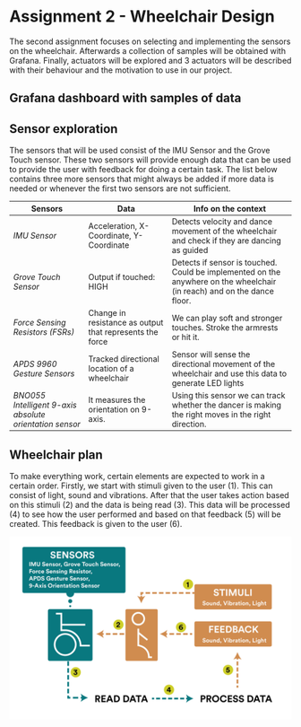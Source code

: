 # Assignment 2 - Wheelchair Design

The second assignment focuses on selecting and implementing the sensors on the wheelchair. Afterwards a collection of samples will be obtained with Grafana. Finally, actuators will be explored and 3 actuators will be described with their behaviour and the motivation to use in our project.


## Grafana dashboard with samples of data



## Sensor exploration
The sensors that will be used consist of the IMU Sensor and the Grove Touch sensor. These two sensors will provide enough data that can be used to provide the user with feedback for doing a certain task. The list below contains three more sensors that might always be added if more data is needed or whenever the first two sensors are not sufficient.

Sensors | Data | Info on the context
--- | --- | ---
*IMU Sensor* | Acceleration, X-Coordinate, Y-Coordinate | Detects velocity and dance movement of the wheelchair and check if they are dancing as guided
*Grove Touch Sensor* | Output if touched: HIGH | Detects if sensor is touched. Could be implemented on the anywhere on the wheelchair (in reach) and on the dance floor.
*Force Sensing Resistors (FSRs)* | Change in resistance as output that represents the force | We can play soft and stronger touches. Stroke the armrests or hit it.
*APDS 9960 Gesture Sensors* | Tracked directional location of a wheelchair | Sensor will sense the directional movement of the wheelchair and use this data to generate LED lights
*BNO055 Intelligent 9-axis absolute orientation sensor* | It measures the orientation on 9-axis. | Using this sensor we can track whether the dancer is making the right moves in the right direction.


## Wheelchair plan
To make everything work, certain elements are expected to work in a certain order. Firstly, we start with stimuli given to the user (1). This can consist of light, sound and vibrations. After that the user takes action based on this stimuli (2) and the data is being read (3). This data will be processed (4) to see how the user performed and based on that feedback (5) will be created. This feedback is given to the user (6).

![Wheelchair Plan](images/wheelchair_plan.jpg)

